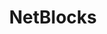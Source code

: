 ---
facebook: https://facebook.com/netblocks
git: https://github.com/hubgit/9547763
linkedin: https://linkedin.com/company/netblocks
logohandle: netblocks
sort: netblocks
title: NetBlocks
twitter: https://x.com/netblocks
website: https://netblocks.org/
wikipedia: https://en.wikipedia.org/wiki/NetBlocks
---